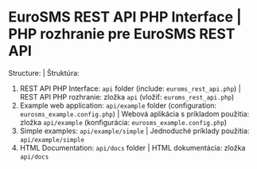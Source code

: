 # EuroSMS REST API PHP Interface | PHP rozhranie pre EuroSMS REST API

Structure: | Štruktúra:

1. REST API PHP Interface: `api` folder (include: `euroms_rest_api.php`) | REST API PHP rozhranie: zložka `api` (vložiť: `euroms_rest_api.php`)
2. Example web application: `api/example` folder (configuration: `eurosms_example.config.php`) | Webová aplikácia s príkladom použitia: zložka `api/example` (konfigurácia: `eurosms_example.config.php`)
3. Simple examples: `api/example/simple` | Jednoduché príklady použitia: `api/example/simple`
4. HTML Documentation: `api/docs` folder | HTML dokumentácia: zložka `api/docs`
